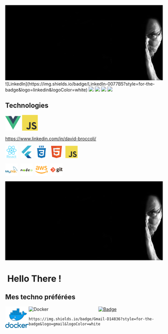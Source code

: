 <div id="header" align="center">
  <img src="https://github.com/David-ODB57/David-ODB57/blob/main/banner.jpg" width="1280" height="240" />
</div>
![LinkedIn](https://img.shields.io/badge/LinkedIn-0077B5?style=for-the-badge&logo=linkedin&logoColor=white)

<img src="https://img.shields.io/badge/Gmail-D14836?style=plastic&logo=appveyor&logo=gmail&logoColor=hsl(199, 100%, 63%)" />
<img src="https://img.shields.io/badge/Gmail-D14836?style=plastic&logo=appveyor&logo=gmail&logoColor=hsl(199, 100%, 63%)" />
<img src="https://img.shields.io/badge/Vue.js-35495E?style=for-the-badge&logo=vuedotjs&logoColor=4FC08D" />
<img src="https://img.shields.io/badge/Django-092E20?style=for-the-badge&logo=django&logoColor=green)" />


## Technologies
<img src="https://raw.githubusercontent.com/github/explore/80688e429a7d4ef2fca1e82350fe8e3517d3494d/topics/vue/vue.png" style="width:50px"/>
<img src="https://raw.githubusercontent.com/github/explore/80688e429a7d4ef2fca1e82350fe8e3517d3494d/topics/javascript/javascript.png" style="width:50px"/>

https://www.linkedin.com/in/david-broccoli/
<div>
  <img src="https://github.com/devicons/devicon/blob/master/icons/react/react-original-wordmark.svg" title="React" alt="React" width="40" height="40"/>&nbsp;
  <img src="https://github.com/devicons/devicon/blob/master/icons/flutter/flutter-original.svg" title="Flutter" alt="Flutter" width="40" height="40"/>&nbsp;
  <img src="https://github.com/devicons/devicon/blob/master/icons/css3/css3-plain-wordmark.svg"  title="CSS3" alt="CSS" width="40" height="40"/>&nbsp;
  <img src="https://github.com/devicons/devicon/blob/master/icons/html5/html5-original.svg" title="HTML5" alt="HTML" width="40" height="40"/>&nbsp;
  <img src="https://github.com/devicons/devicon/blob/master/icons/javascript/javascript-original.svg" title="JavaScript" alt="JavaScript" width="40" height="40"/>&nbsp;

  <img src="https://github.com/devicons/devicon/blob/master/icons/mysql/mysql-original-wordmark.svg" title="MySQL"  alt="MySQL" width="40" height="40"/>&nbsp;
  <img src="https://github.com/devicons/devicon/blob/master/icons/nodejs/nodejs-original-wordmark.svg" title="NodeJS" alt="NodeJS" width="40" height="40"/>&nbsp;
  <img src="https://github.com/devicons/devicon/blob/master/icons/amazonwebservices/amazonwebservices-plain-wordmark.svg" title="AWS" alt="AWS" width="40" height="40"/>&nbsp;
  <img src="https://github.com/devicons/devicon/blob/master/icons/git/git-original-wordmark.svg" title="Git" alt="Git" width="40" height="40"/>
</div>

![David Broccoli](https://github.com/David-ODB57/David-ODB57/blob/main/banner.jpg)

# <img src ="https://media.giphy.com/media/Tlb4G3sLepRkfp7Ytc/giphy.gif" style="width: 147px;" alt="" /> Hello There !

## Mes techno préférées
<img align="left" alt="Docker" width="75px" src="https://raw.githubusercontent.com/github/explore/80688e429a7d4ef2fca1e82350fe8e3517d3494d/topics/docker/docker.png" />
<img align="left" alt="Docker" width="75px" src="https://raw.githubusercontent.com/github/explore/80688e429a7d4ef2fca1e82350fe8e3517d3494d/topics/vuejs/vue.png" />
<p align="center">
  <a href="https://www.linkedin.com/in/david-broccoli/">
    <img src="http://emojis.slackmojis.com/emojis/images/1482947228/1532/lightsaber.png" width="50" alt="Badge" />
   </a>
</p>

 	https://img.shields.io/badge/Gmail-D14836?style=for-the-badge&logo=gmail&logoColor=white
